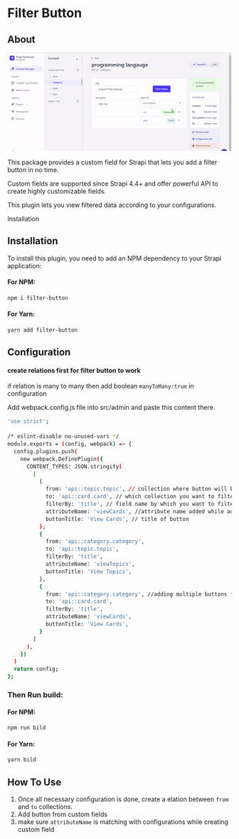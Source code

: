 
# Filter Button

## About

![App Screenshot](./assets/demo.gif)

This package provides a custom field for Strapi that lets you add a filter button in no time.

Custom fields are supported since Strapi 4.4+ and offer powerful API to create highly customizable fields.

This plugin lets you view filtered data according to your configurations.


Installation

## Installation

To install this plugin, you need to add an NPM dependency to your Strapi application:
#### For NPM:
```bash
npm i filter-button
```
#### For Yarn:
```bash
yarn add filter-button
```

## Configuration 
#### create relations first for filter button to work
if relation is many to many then add boolean ```manyToMany:true``` in configuration

Add webpack.config.js file into src/admin and paste this content there.


```bash
'use strict';

/* eslint-disable no-unused-vars */
module.exports = (config, webpack) => {
  config.plugins.push(
    new webpack.DefinePlugin({
      CONTENT_TYPES: JSON.stringify(
        [
          {
            from: 'api::topic.topic', // collection where button will be added
            to: 'api::card.card', // which collection you want to filter
            filterBy: 'title', // field name by which you want to filter
            attributeName: 'viewCards', //attribute name added while adding button
            buttonTitle: 'View Cards', // title of button
          },
          {
            from: 'api::category.category',
            to: 'api::topic.topic',
            filterBy: 'title',
            attributeName: 'viewTopics',
            buttonTitle: 'View Topics',
          },
          {
            from: 'api::category.category', //adding multiple buttons for same collection
            to: 'api::card.card',
            filterBy: 'title',
            attributeName: 'viewCards',
            buttonTitle: 'View Cards',
          }
        ]
      ),
    })
  )
  return config;
};

```

### Then Run build: 
#### For NPM:
```bash
npm run bild
```
#### For Yarn:
```bash
yarn bild
```
## How To Use

1. Once all necessary configuration is done, create a elation between ```from``` and ```to``` collections.
2. Add button from custom fields
3. make sure ```attributeName``` is matching with configurations while creating custom field
